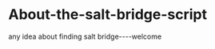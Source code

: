 About-the-salt-bridge-script
============================

any idea about finding salt bridge----welcome
